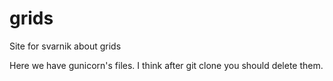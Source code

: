 # grids
Site for svarnik about grids


Here we have gunicorn's files. I think after git clone you should delete them.
